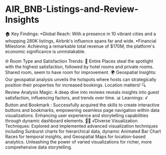 # AIR_BNB-Listings-and-Review-Insights
🏠 Key Findings:
•Global Reach: With a presence in 10 vibrant cities and a whopping 280K listings, Airbnb's influence spans far and wide.
•Financial Milestone: Achieving a remarkable total revenue of $170M, the platform's economic significance is unmistakable.

🌐 Room Type and Satisfaction Trends:
🏡 Entire Places steal the spotlight with the highest satisfaction, followed by hotel rooms and private rooms. Shared room, seem to have room for improvement.
🌍 Geospatial Insights:
Our geospatial analysis unveils the hotspots where hosts can strategically position their properties for increased bookings. Location matters!
🔍 Review Analysis Magic:
A deep dive into reviews reveals insights into guest satisfaction, influencing factors, and trends over time.
📊 Learnings:
√ Button and Bookmark : Successfully acquired the skills to create interactive buttons and bookmarks, empowering seamless page navigation within data visualizations. Enhancing user experience and storytelling capabilities through dynamic dashboard elements. 🚀💡
√Diverse Visualization Techniques: Explored and implemented advanced visualization techniques including Sunburst charts for hierarchical data, dynamic Animated Bar Chart Races for temporal insights, and Geospatial Maps for location-based analytics. Unleashing the power of varied visualizations for richer, more comprehensive data storytelling.
